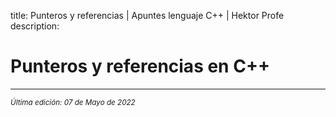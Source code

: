 title: Punteros y referencias | Apuntes lenguaje C++ | Hektor Profe
description: 

# Punteros y referencias en C++


___
<small class="edited"><i>Última edición: 07 de Mayo de 2022</i></small>